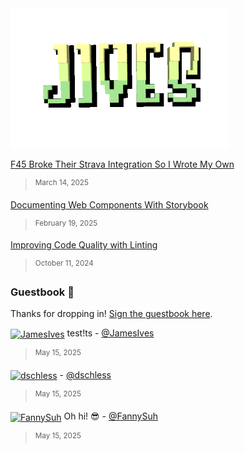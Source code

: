 <a href="https://jamesiv.es" target="_blank" rel="noopener noreferrer">
 <img src="./logo.gif" alt="Jives" width="350px" height="224px" />
</a>

<!--feed-->

[F45 Broke Their Strava Integration So I Wrote My Own](https://jamesiv.es/blog/experiment/javascript/2025/03/14/f45-broke-my-beloved-strava-integration)

> <sup>March 14, 2025</sup>

[Documenting Web Components With Storybook](https://jamesiv.es/blog/frontend/javascript/2025/02/19/documenting-web-components-with-storybook)

> <sup>February 19, 2025</sup>

[Improving Code Quality with Linting](https://jamesiv.es/blog/leadership/2024/10/11/improving-code-quality-with-linting)

> <sup>October 11, 2024</sup>

<!--feed-->

### Guestbook 📖

Thanks for dropping in! [Sign the guestbook here](https://github.com/JamesIves/JamesIves/issues/1).

<!--guestbook-->

<a href="https://github.com/JamesIves"><img width="24" height="24" align="center" src="https://images.weserv.nl/?url=https%3A%2F%2Favatars.githubusercontent.com%2Fu%2F10888441%3Fs%3D24%26u%3D4713805daba1c9e5bb4ebcf09eb591d28f7de554%26v%3D4&h=24&w=24&fit=cover&mask=circle&maxage=7d" alt="JamesIves"></a> test!ts - [@JamesIves](https://github.com/JamesIves)
></a> <sup>May 15, 2025</sup>

<a href="https://github.com/dschless"><img width="24" height="24" align="center" src="https://images.weserv.nl/?url=https%3A%2F%2Favatars.githubusercontent.com%2Fu%2F1175390%3Fs%3D24%26u%3Dac4b387eaf17903f7678a3c5867ca76359d5563d%26v%3D4&h=24&w=24&fit=cover&mask=circle&maxage=7d" alt="dschless"></a>  - [@dschless](https://github.com/dschless)
></a> <sup>May 15, 2025</sup>

<a href="https://github.com/FannySuh"><img width="24" height="24" align="center" src="https://images.weserv.nl/?url=https%3A%2F%2Favatars.githubusercontent.com%2Fu%2F146684250%3Fs%3D24%26u%3Dd8efbbb837c5f7f39d708f0dea749ad8e2f52464%26v%3D4&h=24&w=24&fit=cover&mask=circle&maxage=7d" alt="FannySuh"></a> Oh hi! 😎 - [@FannySuh](https://github.com/FannySuh)
></a> <sup>May 15, 2025</sup>


<!--guestbook-->
